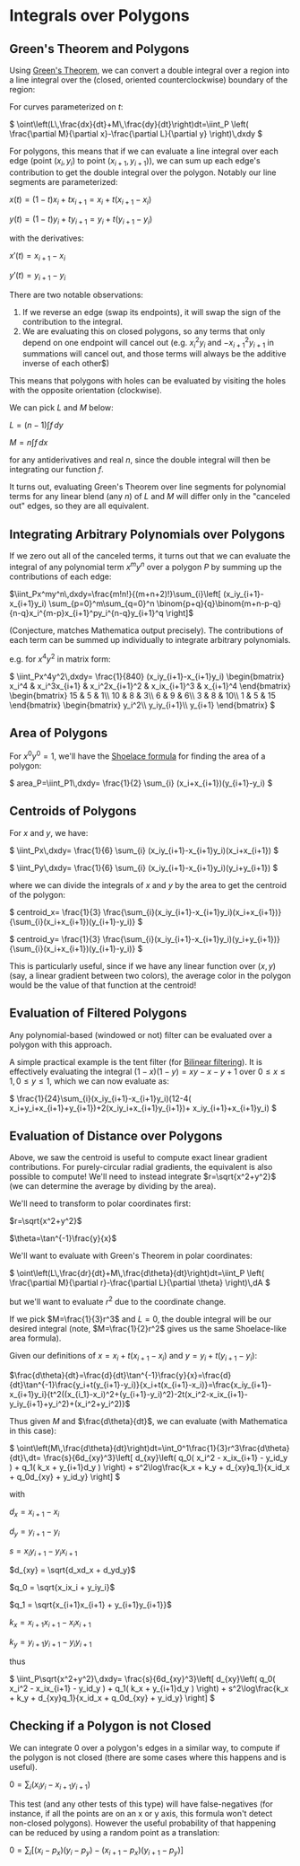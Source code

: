 # Integrals over Polygons

## Green's Theorem and Polygons

Using [Green's Theorem](https://en.wikipedia.org/wiki/Green%27s_theorem), we can convert a double integral over a region into a line integral over the (closed, oriented counterclockwise) boundary of the region:

For curves parameterized on $`t`$:

$`
\oint\left(L\,\frac{dx}{dt}+M\,\frac{dy}{dt}\right)dt=\iint_P \left( \frac{\partial M}{\partial x}-\frac{\partial L}{\partial y} \right)\,dxdy
`$

For polygons, this means that if we can evaluate a line integral over each edge (point $`(x_i,y_i)`$ to point $`(x_{i+1},y_{i+1})`$), we can sum up each edge's contribution to get the double integral over the polygon. Notably our line segments are parameterized:

$`
x(t)=(1-t)x_i+tx_{i+1}=x_i+t(x_{i+1}-x_i)
`$

$`
y(t)=(1-t)y_i+ty_{i+1}=y_i+t(y_{i+1}-y_i)
`$

with the derivatives:

$`
x'(t)=x_{i+1}-x_i
`$

$`
y'(t)=y_{i+1}-y_i
`$

There are two notable observations:

1. If we reverse an edge (swap its endpoints), it will swap the sign of the contribution to the integral.
2. We are evaluating this on closed polygons, so any terms that only depend on one endpoint will cancel out (e.g. $`x_i^2y_i`$ and $`-x_{i+1}^2y_{i+1}`$ in summations will cancel out, and those terms will always be the additive inverse of each other$)

This means that polygons with holes can be evaluated by visiting the holes with the opposite orientation (clockwise).

We can pick $`L`$ and $`M`$ below:

$`
L=(n-1)\int f\,dy
`$

$`
M=n\int f\,dx
`$

for any antiderivatives and real $`n`$, since the double integral will then be integrating our function $`f`$.

It turns out, evaluating Green's Theorem over line segments for polynomial terms for any linear blend (any $`n`$) of $`L`$ and $`M`$ will differ only in the "canceled out" edges, so they are all equivalent.

## Integrating Arbitrary Polynomials over Polygons

If we zero out all of the canceled terms, it turns out that we can evaluate the integral of any polynomial term $`x^my^n`$ over a polygon $`P`$ by summing up the contributions of each edge:

$`\iint_Px^my^n\,dxdy=\frac{m!n!}{(m+n+2)!}\sum_{i}\left[ (x_iy_{i+1}-x_{i+1}y_i) \sum_{p=0}^m\sum_{q=0}^n \binom{p+q}{q}\binom{m+n-p-q}{n-q}x_i^{m-p}x_{i+1}^py_i^{n-q}y_{i+1}^q \right]`$

(Conjecture, matches Mathematica output precisely). The contributions of each term can be summed up individually to integrate arbitrary polynomials.

e.g. for $`x^4y^2`$ in matrix form:

$`
\iint_Px^4y^2\,dxdy=
\frac{1}{840}
(x_iy_{i+1}-x_{i+1}y_i)
\begin{bmatrix}
x_i^4 & x_i^3x_{i+1} & x_i^2x_{i+1}^2 & x_ix_{i+1}^3 & x_{i+1}^4
\end{bmatrix}
\begin{bmatrix}
15 & 5 & 1\\
10 & 8 & 3\\
6 & 9 & 6\\
3 & 8 & 10\\
1 & 5 & 15
\end{bmatrix}
\begin{bmatrix}
y_i^2\\
y_iy_{i+1}\\
y_{i+1}
\end{bmatrix}
`$

## Area of Polygons

For $`x^0y^0=1`$, we'll have the [Shoelace formula](https://en.wikipedia.org/wiki/Shoelace_formula) for finding the area of a polygon:

$`
area_P=\iint_P1\,dxdy=
\frac{1}{2}
\sum_{i}
(x_i+x_{i+1})(y_{i+1}-y_i)
`$

## Centroids of Polygons

For $`x`$ and $`y`$, we have:

$`
\iint_Px\,dxdy=
\frac{1}{6}
\sum_{i}
(x_iy_{i+1}-x_{i+1}y_i)(x_i+x_{i+1})
`$

$`
\iint_Py\,dxdy=
\frac{1}{6}
\sum_{i}
(x_iy_{i+1}-x_{i+1}y_i)(y_i+y_{i+1})
`$

where we can divide the integrals of $`x`$ and $`y`$ by the area to get the centroid of the polygon:

$`
centroid_x=
\frac{1}{3}
\frac{\sum_{i}(x_iy_{i+1}-x_{i+1}y_i)(x_i+x_{i+1})}{\sum_{i}(x_i+x_{i+1})(y_{i+1}-y_i)}
`$

$`
centroid_y=
\frac{1}{3}
\frac{\sum_{i}(x_iy_{i+1}-x_{i+1}y_i)(y_i+y_{i+1})}{\sum_{i}(x_i+x_{i+1})(y_{i+1}-y_i)}
`$

This is particularly useful, since if we have any linear function over $`(x,y)`$ (say, a linear gradient between two colors), the average color in the polygon would be the value of that function at the centroid!

## Evaluation of Filtered Polygons

Any polynomial-based (windowed or not) filter can be evaluated over a polygon with this approach.

A simple practical example is the tent filter (for [Bilinear filtering](https://en.wikipedia.org/wiki/Bilinear_interpolation)). It is effectively evaluating the integral $`(1-x)(1-y)=xy-x-y+1`$ over $`0\le x\le1,0\le y\le1`$, which we can now evaluate as:

$`
\frac{1}{24}\sum_{i}(x_iy_{i+1}-x_{i+1}y_i)(12-4( x_i+y_i+x_{i+1}+y_{i+1})+2(x_iy_i+x_{i+1}y_{i+1})+
x_iy_{i+1}+x_{i+1}y_i)
`$

## Evaluation of Distance over Polygons

Above, we saw the centroid is useful to compute exact linear gradient contributions. For purely-circular radial gradients, the equivalent is also possible to compute! We'll need to instead integrate $`r=\sqrt{x^2+y^2}`$ (we can determine the average by dividing by the area).

We'll need to transform to polar coordinates first:

$`r=\sqrt{x^2+y^2}`$

$`\theta=\tan^{-1}\frac{y}{x}`$

We'll want to evaluate with Green's Theorem in polar coordinates:

$`
\oint\left(L\,\frac{dr}{dt}+M\,\frac{d\theta}{dt}\right)dt=\iint_P \left( \frac{\partial M}{\partial r}-\frac{\partial L}{\partial \theta} \right)\,dA
`$

but we'll want to evaluate $`r^2`$ due to the coordinate change.

If we pick $`M=\frac{1}{3}r^3`$ and $`L=0`$, the double integral will be our desired integral (note, $`M=\frac{1}{2}r^2`$ gives us the same Shoelace-like area formula).

Given our definitions of $`x=x_i+t(x_{i+1}-x_i)`$ and $`y=y_i+t(y_{i+1}-y_i)`$:

$`\frac{d\theta}{dt}=\frac{d}{dt}\tan^{-1}\frac{y}{x}=\frac{d}{dt}\tan^{-1}\frac{y_i+t(y_{i+1}-y_i)}{x_i+t(x_{i+1}-x_i)}=\frac{x_iy_{i+1}-x_{i+1}y_i}{t^2((x_{i_1}-x_i)^2+(y_{i+1}-y_i)^2)-2t(x_i^2-x_ix_{i+1}-y_iy_{i+1}+y_i^2)+(x_i^2+y_i^2)}`$

Thus given $`M`$ and $`\frac{d\theta}{dt}`$, we can evaluate (with Mathematica in this case):

$`
\oint\left(M\,\frac{d\theta}{dt}\right)dt=\int_0^1\frac{1}{3}r^3\frac{d\theta}{dt}\,dt=
\frac{s}{6d_{xy}^3}\left[
  d_{xy}\left( q_0( x_i^2 - x_ix_{i+1} - y_id_y ) + q_1( k_x + y_{i+1}d_y ) \right) +
  s^2\log\frac{k_x + k_y + d_{xy}q_1}{x_id_x + q_0d_{xy} + y_id_y}
\right]
`$

with

$`d_x = x_{i+1} - x_i`$

$`d_y = y_{i+1} - y_i`$

$`s = x_iy_{i+1} - y_ix_{i+1}`$

$`d_{xy} = \sqrt{d_xd_x + d_yd_y}`$

$`q_0 = \sqrt{x_ix_i + y_iy_i}`$

$`q_1 = \sqrt{x_{i+1}x_{i+1} + y_{i+1}y_{i+1}}`$

$`k_x = x_{i+1}x_{i+1} - x_ix_{i+1}`$

$`k_y = y_{i+1}y_{i+1} - y_iy_{i+1}`$

thus

$`
\iint_P\sqrt{x^2+y^2}\,dxdy=
\frac{s}{6d_{xy}^3}\left[
  d_{xy}\left( q_0( x_i^2 - x_ix_{i+1} - y_id_y ) + q_1( k_x + y_{i+1}d_y ) \right) +
  s^2\log\frac{k_x + k_y + d_{xy}q_1}{x_id_x + q_0d_{xy} + y_id_y}
\right]
`$

## Checking if a Polygon is not Closed

We can integrate $`0`$ over a polygon's edges in a similar way, to compute if the polygon is not closed (there are some cases where this happens and is useful).

$`0=\sum_{i}(x_iy_i-x_{i+1}y_{i+1})`$

This test (and any other tests of this type) will have false-negatives (for instance, if all the points are on an x or y axis, this formula won't detect non-closed polygons). However the useful probability of that happening can be reduced by using a random point as a translation:

$`0=\sum_{i}\left[(x_i-p_x)(y_i-p_y)-(x_{i+1}-p_x)(y_{i+1}-p_y)\right]`$
